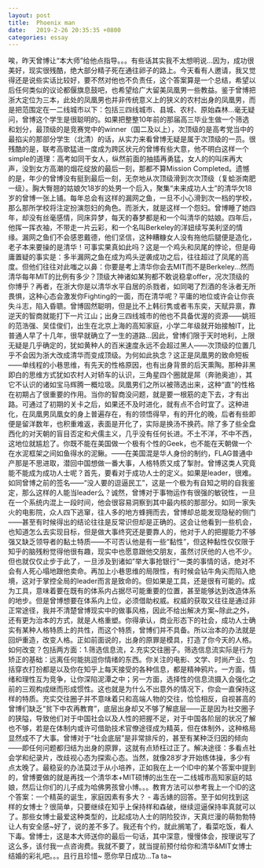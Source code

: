 ```yaml
---
layout: post
title:  Phoenix man
date:   2019-2-26 20:35:35 +0800
categories: essay
---
```


唉，昨天曾博让“本大师”给他点指导。。。有些话其实我不太想明说...因为，成功很美好，现实很残酷，绝大部分精子死在通往卵子的路上。今天看有人邀请，我又觉得还是说些实话比较好，要不然对他也不负责任，这个答案算是一个总结，希望以后任何类似的议论都偃旗息鼓吧，也希望给广大留美凤凰男一些教益。鉴于曾博把浙大定位为三本，此处的凤凰男也并非传统意义上的狭义的农村出身的凤凰男，而是把范围定在一二线城市以下：包括三四线城市、县城、农村、原始森林...毫无疑问，曾博这个学生是很聪明的。如果把整整10年前的那届高三毕业生做一个筛选和划分，最顶级的是竞赛党中的winner（国二及以上），次顶级的是高考党当中的最掐尖的那部分学生（北清）的话，从实力来看曾博无疑是属于次顶级的一员。很残酷的是，联考高歌猛进一度成为跨区状元的曾博有些大意，他不明白这样一个simple的道理：高考如同干女人，纵然前面的抽插再勇猛，女人的的叫床再大声，没到女方高潮的烟花绽放的最后一刻，那都不算Mission Completed。遗憾的是，年少的曾博没有挺到最后一刻，无奈地从次顶级滑到次次顶级（复蛤浙南肥一级）。胸大臀翘的姑娘欠18岁的处男一个后入，聚集“未来成功人士”的清华欠18岁的曾博一张上铺。每年总会有这样的漏网之鱼，一旦不小心滑到次一档的学校，那么那所学校将注定扮演怨妇的角色。而浙大，就是这样一个怨妇。曾博睡了她四年，却没有丝毫感情，同床异梦，每天的春梦都是和一个叫清华的姑娘。四年后，他挥一挥衣袖，不带走一片云彩，和一个名叫Berkeley的洋妞续写美利坚的情缘。漏网之鱼们不会感恩戴德，他们坚信，这种糟糠女人没有拖他后腿便是造化，老子本来要操的是清华！可事实果真如此吗？这是一个鸡头和凤尾的悖论，但是毋庸置疑的事实是：多半漏网之鱼在成为鸡头逆袭成功之后，往往超过了凤尾的高度。但他们往往对此嗤之以鼻：你要是考上清华你会去MIT而不是Berkeley...然而清华每年MIT的比例有多少？顶级大神诸如某狗都不敢说稳拿offer，况次顶级的你博乎？再者，在浙大你是以清华水平自居的杀戮者，如同喝了烈酒的冬泳者无所畏惧，这种心态会激发你Fighting的一面，而在清华呢？平庸的地位或许会让你丧失斗志，陷入昏聩。曾博固然聪明，但是比不上韩衍隽或者韦东奕，天赋异禀，靠逆天的智商就能打下一片江山；出身三四线城市的他也不具备优渥的资源——姚班的范浩强、吴佳俊们，出生在北京上海的高知家庭，小学二年级就开始接触IT，比普通人早了十几年，很早就确立了一生的道路...因此，曾博们限于天时地利，上限无疑是几乎确定的，犹如黄种人的百米速度永远不会超过黑人——次顶级的位置几乎不会因为浙大改成清华而变成顶级。为何如此执念？这正是凤凰男的致命短板——单线程的小巷思维，有先天的性格原因，也有出身背景的后天熏陶。那种非黑即白的思维方式犹如农村人对轿车的认识，三角星四个圈就是屌（奔驰奥迪），其它不认识的诸如宝马辉腾一概垃圾。凤凰男们之所以被筛选出来，这种“直”的性格在初期占了很重要的作用。当你的智商没问题，就是要一根筋的走下去，才有出路。可通过了初期的关卡之后，如果还不及时进化，就有点不合时宜了。这种进化，在凤凰男凤凰女的身上普遍存在，有的领悟得早，有的开化的晚，后者有些即便是留洋数年，也积重难返，表面是开化了，实际是换汤不换药。除了多了些全盘西化的对天朝的盲目否定和犬儒主义，几乎没有任何长进。不土不洋，不中不西，这地位就尴尬了。你既不能在美国做一个极有个性的Geek，也不能在天朝做一个在水泥框架之间如鱼得水的泥鳅。——在美国混是华人身份的制约，FLAG普通中产那是不思进取，潜回中国想做一番大事，人格特质又成了掣肘。曾博这类人究竟能不能成为成功人士呢？首先，要看对于成功人士的定义。如果是leader，很难。如同曾博之前的签名——“没人要的逗逼民工”，这是一个极为有自知之明的自我鉴定，那么这样的人能当leader么？诚然，曾博对于事物运作有很强的敏锐性，一旦在一个系统内混上一段时间，他会很容易洞察到其中最内核的那部分。如同一家失火的电影院，众人四下逃窜，往人多的地方蜂拥而去，曾博却总能发现隐秘的侧门——甚至有时候得出的结论往往是反常识但却是正确的。这会让他看到一些机会，也知道怎么去实现目标，但是做大事终究还是要靠人的，他对于人的把握能力不够强又缺乏领导者的黏土特质——不可否认他是有一些“黏性”，但这种黏性仅仅限于知乎的脑残粉觉得他很有趣，现实中也愿意跟他交朋友，虽然讨厌他的人也不少。但也就仅仅止步于此了，一旦涉及到诸如”举大事抢银行“一类的事情的话，绝对不会有人死心塌地跟他卖命。再加上小巷思维的局限性，有时候会钻牛角尖而陷入绝境，这对于掌控全局的leader而言是致命的。但如果是工具，还是很有可能的。成为工具，意味着要在既有的体系内占据尽可能重要的位置，甚至能够达到改造体系的地步。但是曾博想要在体系内上位，必须借助权威。权威的获取又往往是通过非正常途径，我并不清楚曾博现实中的做事风格，因此不给出解决方案~除此之外，还有更为治本的方式，就是人格重塑。你得承认，商业形态下的社会，成功人士确实有某种人格特质上的共性，而这个特质，曾博们并不具备。所以治本的办法就是回炉重造，改变人格。正如前面说的，出身的原罪是模具，打造了你今天的人格。如何改变？包括两方面：1.筛选信息流，2.充实交往圈子。筛选信息流实际是行为矫正的基础：远离任何能挑逗你情绪的东西。你关注的电影、文学、时尚产业、包括穿衣打扮都是以及你在知乎上每天接受的各种信息，都是精神鸦片。一方面，情绪和理性互为竞争，让你深陷泥潭之中；另一方面，选择性的信息流摄入会强化之前的三观构成继而形成惯性。这也就是为什么不出意外的情况下，你会一直保持这样的特质。充实交往圈子并不意味着只和高端人物的交往，恰恰相反，自视甚高的曾博们缺乏“贫下中农再教育”，底层出身却又不够了解底层——正是因为社交圈子的狭隘，导致他们对于中国社会以及人性的把握不足，对于中国各阶层的状况了解也不够，若是在体制内或许可借助技术官僚途径成为精英，但在体制外，这种格局显然成不了大事。曾博对于“社会底层”是非常排斥的，甚至有某种泛归因的倾向——即任何问题都归结为出身的原罪，这就有点矫枉过正了。解决途径：多看点社会学和纪录片，改歧视心态为探索心态。当然，就像28岁才开始练体操，多少有点太晚了。最稳妥的办法莫过于从小培养，正如我在上一个ID中的某个答案中提到的，曾博要做的就是再找一个清华本+MIT硕博的出生在一二线城市高知家庭的姑娘，然后让你们的儿子成为哈佛男孩曾小博。。。教育方法可以参考我上一个ID的这个答案：一个精英的诞生，家庭因素有多大？ - 毒舌婊的回答。至于如何找到这样的女博士？很简单，只要继续在知乎上保持样和森破，继续逗逼保持率真就可以了。那些女博士最爱这种类型的，比起成功人士的阴险狡诈，天真烂漫的萌勃勃特让人有安全感~好了，说的差不多了。我还有个约，就此搁笔了，看菜吃饭，看人下毒。曾博士，这是本大师送你的最后一句话，其中深意，慢慢体会，按理说写了这么多，该付我一点咨询费。我就不要了，就当提前预付给你和清华&MIT女博士结婚的彩礼吧。。。且行且珍惜~ 愿你早日成功...Ta ta~


